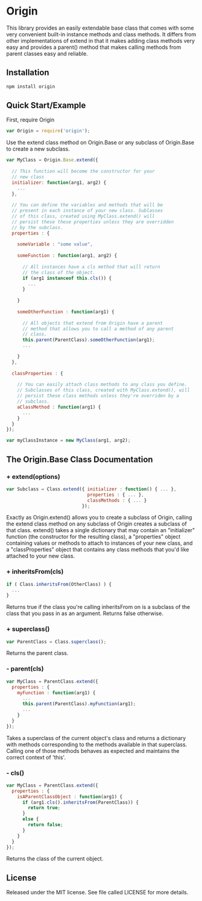 # Origin

This library provides an easily extendable base class that comes with some very convenient built-in instance methods and class methods.
It differs from other implementations of extend in that it makes adding class methods very easy and provides a parent() method that
makes calling methods from parent classes easy and reliable.

## Installation
```bash
npm install origin
```

## Quick Start/Example

First, require Origin
```js
var Origin = require('origin');
```
    
Use the extend class method on Origin.Base or any subclass of Origin.Base to create a new subclass.

```js
var MyClass = Origin.Base.extend({
  
  // This function will become the constructor for your
  // new class
  initializer: function(arg1, arg2) {
    ...
  },
  
  // You can define the variables and methods that will be
  // present in each instance of your new class. Sublasses
  // of this class, created using MyClass.extend() will
  // persist these these properties unless they are overridden
  // by the subclass.
  properties : {
    
    someVariable : "some value",
    
    someFunction : function(arg1, arg2) {
      
      // All instances have a cls method that will return
      // the class of the object.
      if (arg1 instanceof this.cls()) {
        ...
      }
      
    }
    
    someOtherFunction : function(arg1) {
      
      // All objects that extend from Origin have a parent
      // method that allows you to call a method of any parent
      // class.
      this.parent(ParentClass).someOtherFunction(arg1);
      ...

    }
  },
  
  classProperties : {
    
    // You can easily attach class methods to any class you define.
    // Subclasses of this class, created with MyClass.extend(), will
    // persist these class methods unless they're overriden by a 
    // subclass.
    aClassMethod : function(arg1) {
      ...
    }
  }
});

var myClassInstance = new MyClass(arg1, arg2);
```


## The Origin.Base Class Documentation

### + extend(options)

```js
var Subclass = Class.extend({ initializer : function() { ... }, 
                              properties : { ... },
                              classMethods : { ... }
                            });
```

Exactly as Origin.extend() allows you to create a subclass of Origin, 
calling the extend class method on any subclass of Origin creates a subclass 
of that class. extend() takes a single dictionary that may contain an
"initializer" function (the constructor for the resulting class),
a "properties" object containing values or methods to attach to instances
of your new class, and a "classProperties" object that contains any
class methods that you'd like attached to your new class.

### + inheritsFrom(cls)

```js
if ( Class.inheritsFrom(OtherClass) ) {
  ...
}
```
Returns true if the class you're calling inheritsFrom on is a subclass
of the class that you pass in as an argument. Returns false otherwise.
    
### + superclass()  

```js
var ParentClass = Class.superclass();
```    
Returns the parent class.
    
### - parent(cls)

```js
var MyClass = ParentClass.extend({
  properties : {
    myFunction : function(arg1) {
      ...
      this.parent(ParentClass).myFunction(arg1);
      ...
    }
  }
});
```
    
Takes a superclass of the current object's class and returns a dictionary
with methods corresponding to the methods available in that superclass.
Calling one of those methods behaves as expected and maintains the correct
context of 'this'.
    

### - cls()

```js 
var MyClass = ParentClass.extend({
  properties : {
    isAParentClassObject : function(arg1) {  
      if (arg1.cls().inheritsFrom(ParentClass)) {
        return true;
      }
      else {
        return false;
      }
    }
  }
});
```
    
Returns the class of the current object.


License
-------------------

Released under the MIT license.  See file called LICENSE for more
details.
